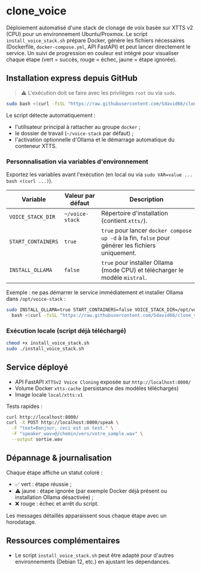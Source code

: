 # clone_voice

Déploiement automatisé d'une stack de clonage de voix basée sur XTTS v2 (CPU) pour un environnement Ubuntu/Proxmox.
Le script `install_voice_stack.sh` prépare Docker, génère les fichiers nécessaires (Dockerfile, `docker-compose.yml`, API FastAPI) et peut lancer directement le service.
Un suivi de progression en couleur est intégré pour visualiser chaque étape (vert = succès, rouge = échec, jaune = étape ignorée).

## Installation express depuis GitHub

> ⚠️ L'exécution doit se faire avec les privilèges `root` ou via `sudo`.

```bash
sudo bash <(curl -fsSL "https://raw.githubusercontent.com/Sdavid66/clone_voice/main/install_voice_stack.sh?nocache=$(date +%s)")
```

Le script détecte automatiquement :
- l'utilisateur principal à rattacher au groupe `docker` ;
- le dossier de travail (`~/voice-stack` par défaut) ;
- l'activation optionnelle d'Ollama et le démarrage automatique du conteneur XTTS.

### Personnalisation via variables d'environnement

Exportez les variables avant l'exécution (en local ou via `sudo VAR=value ... bash <(curl ...)`).

| Variable | Valeur par défaut | Description |
| --- | --- | --- |
| `VOICE_STACK_DIR` | `~/voice-stack` | Répertoire d'installation (contient `xtts/`). |
| `START_CONTAINERS` | `true` | `true` pour lancer `docker compose up -d` à la fin, `false` pour générer les fichiers uniquement. |
| `INSTALL_OLLAMA` | `false` | `true` pour installer Ollama (mode CPU) et télécharger le modèle `mistral`. |

Exemple : ne pas démarrer le service immédiatement et installer Ollama dans `/opt/voice-stack` :

```bash
sudo INSTALL_OLLAMA=true START_CONTAINERS=false VOICE_STACK_DIR=/opt/voice-stack \
  bash <(curl -fsSL "https://raw.githubusercontent.com/Sdavid66/clone_voice/main/install_voice_stack.sh?nocache=$(date +%s)")
```

### Exécution locale (script déjà téléchargé)

```bash
chmod +x install_voice_stack.sh
sudo ./install_voice_stack.sh
```

## Service déployé

- API FastAPI `XTTSv2 Voice Cloning` exposée sur `http://localhost:8000/`
- Volume Docker `xtts-cache` (persistance des modèles téléchargés)
- Image locale `local/xtts:v1`

Tests rapides :

```bash
curl http://localhost:8000/
curl -X POST http://localhost:8000/speak \
  -F "text=Bonjour, ceci est un test." \
  -F "speaker_wav=@/chemin/vers/votre_sample.wav" \
  --output sortie.wav
```

## Dépannage & journalisation

Chaque étape affiche un statut coloré :
- ✅ vert : étape réussie ;
- ⚠️ jaune : étape ignorée (par exemple Docker déjà présent ou installation Ollama désactivée) ;
- ❌ rouge : échec et arrêt du script.

Les messages détaillés apparaissent sous chaque étape avec un horodatage.

## Ressources complémentaires

- Le script `install_voice_stack.sh` peut être adapté pour d'autres environnements (Debian 12, etc.) en ajustant les dépendances.
